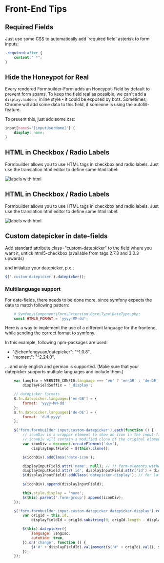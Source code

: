 # Front-End Tips

## Required Fields
Just use some CSS to automatically add 'required field' asterisk to form inputs:

```css
.required:after { 
    content:" *"; 
}
```

## Hide the Honeypot for Real
Every rendered Formbuilder-Form adds an Honeypot-Field by default to prevent form spams.
To keep the field real as possible, we can't add a `display:hidden;` inline style - it could be exposed by bots.
Sometimes, Chrome will add some data to this field, if someone is using the autofill-feature.

To prevent this, just add some css:

```css
input[name$='[inputUserName]'] {
    display: none;
}

```

## HTML in Checkbox / Radio Labels
Formbuilder allows you to use HTML tags in checkbox and radio labels.
Just use the translation html editor to define some html label:

![labels with html](https://user-images.githubusercontent.com/700119/54492883-97453680-48ca-11e9-9abe-d43d1d89a505.png)

## HTML in Checkbox / Radio Labels
Formbuilder allows you to use HTML tags in checkbox and radio labels.
Just use the translation html editor to define some html label:

![labels with html](https://user-images.githubusercontent.com/700119/54492883-97453680-48ca-11e9-9abe-d43d1d89a505.png)

## Custom datepicker in date-fields
Add standard attribute class="custom-datepicker" to the field where you want it, untick html5-checkbox (available from tags 2.7.3 and 3.0.3 upwards)

and initialize your datepicker, p.e.: 
````javascript
$('.custom-datepicker').datepicker();
````

### Multilanguage support
For date-fields, there needs to be done more, since symfony expects the date to match following pattern:

```php
    # Symfony\Component\Form\Extension\Core\Type\DateType.php:
    const HTML5_FORMAT = 'yyyy-MM-dd';
```

Here is a way to implement the use of a different language for the frontend, while sending the correct format to symfony.

In this example, following npm-packages are used: 
- "@chenfengyuan/datepicker": "^1.0.8",
- "moment": "^2.24.0",
        
... and only english and german is supported. (Make sure that your datepicker supports multiple languages and include them.)


```javascript
    var langIso = WEBSITE_CONFIG.language === 'en' ? 'en-GB' : 'de-DE',
        displayFieldSuffix = '_display';

    // datepicker formats
    $.fn.datepicker.languages['en-GB'] = {
        format: 'yyyy-MM-dd'
    };
    $.fn.datepicker.languages['de-DE'] = {
        format: 'd.M.yyyy'
    };

    $('form.formbuilder input.custom-datepicker').each(function () {
        // iconDiv is a wrapper element to show an icon in the input-field via css (since inputfields do not support ::after/::before);
        // iconDiv will contain a modified clone of the original element, because we need different date-formats for frontend and form-submission
        var iconDiv = document.createElement('div'),
            displayInputField = $(this).clone();

        $(iconDiv).addClass('date-icon');

        displayInputField.attr('name', null); // !! form-elements without name are not submitted
        displayInputField.attr('id', displayInputField.attr('id') + displayFieldSuffix);
        $(displayInputField).addClass('datepicker-display'); // for later selector
        
        $(iconDiv).append(displayInputField);

        this.style.display = 'none';
        $(this).parent('.form-group').append(iconDiv);
    });

    $('form.formbuilder input.custom-datepicker.datepicker-display').removeAttr('data-template').removeData('template').each(function () {
        var origId = this.id,
            displayFieldId = origId.substring(0, origId.length - displayFieldSuffix.length);

        $(this).datepicker({
            language: langIso,
            autoHide: true,
        }).on('change', function () {
            $('#' + displayFieldId).val(moment($('#' + origId).val(), $.fn.datepicker.languages[langIso].format.toUpperCase(), true).format('YYYY-MM-DD'));
        });
    });
```
